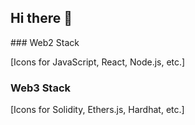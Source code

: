 ## Hi there 👋

<!--
**ShubhamMittal2022/ShubhamMittal2022** is a ✨ _special_ ✨ repository because its `README.md` (this file) appears on your GitHub profile.

Here are some ideas to get you started:

- 🔭 I’m currently working on ...
- 🌱 I’m currently learning ...
- 👯 I’m looking to collaborate on ...
- 🤔 I’m looking for help with ...
- 💬 Ask me about ...
- 📫 How to reach me: ...
- 😄 Pronouns: ...
- ⚡ Fun fact: ...
-->### Web2 Stack
[Icons for JavaScript, React, Node.js, etc.]

### Web3 Stack
[Icons for Solidity, Ethers.js, Hardhat, etc.]

